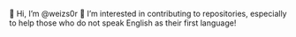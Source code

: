 👋 Hi, I’m @weizs0r
👀 I’m interested in contributing to repositories, especially to help those who do not speak English as their first language! 

